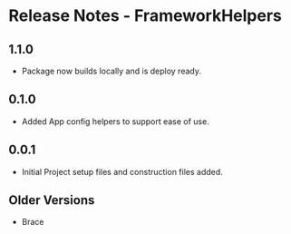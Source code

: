 # Release Notes - FrameworkHelpers

## 1.1.0
- Package now builds locally and is deploy ready.

## 0.1.0
- Added App config helpers to support ease of use.

## 0.0.1
- Initial Project setup files and construction files added.

## Older Versions
- Brace

